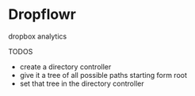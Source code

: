 Dropflowr
==============

dropbox analytics

TODOS
  * create a directory controller
  * give it a tree of all possible paths starting form root
  * set that tree in the directory controller





